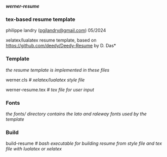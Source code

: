 ##### werner-resume
### tex-based resume template
philippe landry (pgjlandry@gmail.com) 05/2024

xelatex/lualatex resume template, based on https://github.com/deedy/Deedy-Resume by D. Das*

### Template

*the resume template is implemented in these files*

werner.cls *# xelatex/lualatex style file*

werner-resume.tex *# tex file for user input*

### Fonts

*the fonts/ directory contains the lato and raleway fonts used by the template*

### Build

build-resume *# bash executable for building resume from style file and tex file with lualatex or xelatex*
